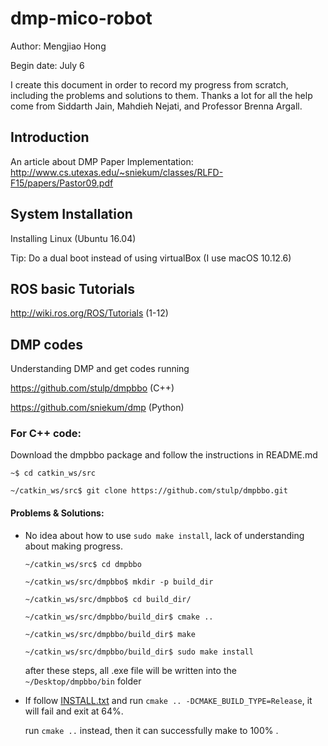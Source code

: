 # dmp-mico-robot
Author: Mengjiao Hong

Begin date: July 6

I create this document in order to record my progress from scratch, including the problems and solutions to them. Thanks a lot for all the help come from Siddarth Jain, Mahdieh Nejati, and Professor Brenna Argall.

## Introduction
An article about DMP Paper Implementation:
http://www.cs.utexas.edu/~sniekum/classes/RLFD-F15/papers/Pastor09.pdf

## System Installation
Installing Linux (Ubuntu 16.04)

Tip: Do a dual boot instead of using virtualBox (I use macOS 10.12.6)

## ROS basic Tutorials
http://wiki.ros.org/ROS/Tutorials (1-12)

## DMP codes
Understanding DMP and get codes running

https://github.com/stulp/dmpbbo (C++)

https://github.com/sniekum/dmp (Python)

### For C++ code:
Download the dmpbbo package and follow the instructions in README.md

`~$ cd catkin_ws/src`

`~/catkin_ws/src$ git clone https://github.com/stulp/dmpbbo.git`

#### Problems & Solutions:
+ No idea about how to use `sudo make install`, lack of understanding about making progress.

  `~/catkin_ws/src$ cd dmpbbo`

  `~/catkin_ws/src/dmpbbo$ mkdir -p build_dir`

  `~/catkin_ws/src/dmpbbo$ cd build_dir/`

  `~/catkin_ws/src/dmpbbo/build_dir$ cmake ..`

  `~/catkin_ws/src/dmpbbo/build_dir$ make`

  `~/catkin_ws/src/dmpbbo/build_dir$ sudo make install`

  after these steps, all .exe file will be written into the `~/Desktop/dmpbbo/bin` folder

+ If follow [INSTALL.txt](https://github.com/stulp/dmpbbo/blob/master/LICENSE.txt) and run `cmake .. -DCMAKE_BUILD_TYPE=Release`, it will fail and exit at 64%.

  run `cmake ..` instead, then it can successfully make to 100% .
